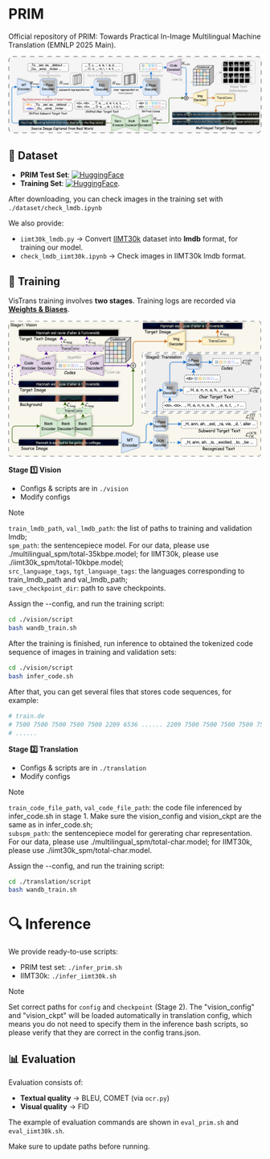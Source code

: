 # PRIM

Official repository of PRIM: Towards Practical In-Image Multilingual Machine Translation (EMNLP 2025 Main).

<p align="center"> <img src="./img/model.png" alt="model" width="700"/> </p>

## 📂 Dataset

* **PRIM Test Set**: [![HuggingFace](https://img.shields.io/badge/HuggingFace-PRIM-ffd700?logo=huggingface&logoColor=yellow)](https://huggingface.co/datasets/yztian/PRIM)
* **Training Set**: [![HuggingFace](https://img.shields.io/badge/HuggingFace-MTedIIMT-ffd700?logo=huggingface&logoColor=yellow)](https://huggingface.co/datasets/yztian/MTedIIMT).

After downloading, you can check images in the training set with `./dataset/check_lmdb.ipynb`

We also provide:

* `iimt30k_lmdb.py` → Convert [IIMT30k](https://huggingface.co/datasets/yztian/IIMT30k) dataset into **lmdb** format, for training our model.
* `check_lmdb_iimt30k.ipynb` → Check images in IIMT30k lmdb format.

## 🚀 Training

VisTrans training involves **two stages**. Training logs are recorded via **[Weights & Biases](https://wandb.ai/)**.

<p align="center">
  <img src="./img/train.png" alt="train" width="700"/>
</p>

**Stage 1️⃣ Vision**

* Configs & scripts are in `./vision`
* Modify configs

> [!NOTE]
> `train_lmdb_path`, `val_lmdb_path`: the list of paths to training and validation lmdb;  
> `spm_path`: the sentencepiece model. For our data, please use ./multilingual_spm/total-35kbpe.model; for IIMT30k, please use ./iimt30k_spm/total-10kbpe.model;   
> `src_language_tags`, `tgt_language_tags`: the languages corresponding to train_lmdb_path and val_lmdb_path;  
> `save_checkpoint_dir`: path to save checkpoints.

Assign the --config, and run the training script:

```bash
cd ./vision/script
bash wandb_train.sh
```

After the training is finished, run inference to obtained the tokenized code sequence of images in training and validation sets:

```bash
cd ./vision/script
bash infer_code.sh
```

After that, you can get several files that stores code sequences, for example:

```bash
# train.de
# 7500 7500 7500 7500 7500 2209 6536 ...... 2209 7500 7500 7500 7500 7500
# ......
```

**Stage 2️⃣ Translation**

* Configs & scripts are in `./translation`
* Modify configs

> [!NOTE]
> `train_code_file_path`, `val_code_file_path`: the code file inferenced by infer_code.sh in stage 1. Make sure the vision_config and vision_ckpt are the same as in infer_code.sh;  
> `subspm_path`: the sentencepiece model for gererating char representation. For our data, please use ./multilingual_spm/total-char.model; for IIMT30k, please use ./iimt30k_spm/total-char.model.

Assign the --config, and run the training script:

```bash
cd ./translation/script
bash wandb_train.sh
```

# 🔍 Inference

We provide ready-to-use scripts:

* PRIM test set: `./infer_prim.sh`
* IIMT30k: `./infer_iimt30k.sh`

> [!NOTE]
> Set correct paths for `config` and `checkpoint` (Stage 2). The "vision_config" and "vision_ckpt" will be loaded automatically in translation config, which means you do not need to specify them in the inference bash scripts, so please verify that they are correct in the config trans.json.

## 📊 Evaluation

Evaluation consists of:

* **Textual quality** → BLEU, COMET (via `ocr.py`)
* **Visual quality** → FID

The example of evaluation commands are shown in `eval_prim.sh` and `eval_iimt30k.sh`.

Make sure to update paths before running.
